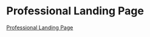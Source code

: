 # Professional Landing Page

<a href="[http://example.com/](https://silviostanzani.github.io/)" target="_blank">Professional Landing Page</a>
